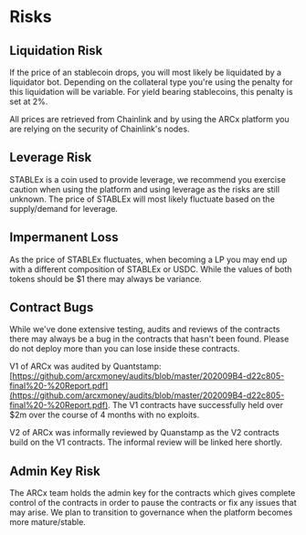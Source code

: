 # Risks

## Liquidation Risk

If the price of an stablecoin drops, you will most likely be liquidated by a liquidator bot. Depending on the collateral type you're using the penalty for this liquidation will be variable. For yield bearing stablecoins, this penalty is set at 2%.   
  
All prices are retrieved from Chainlink and by using the ARCx platform you are relying on the security of Chainlink's nodes. 

## Leverage Risk

STABLEx is a coin used to provide leverage, we recommend you exercise caution when using the platform and using leverage as the risks are still unknown. The price of STABLEx will most likely fluctuate based on the supply/demand for leverage. 

## Impermanent Loss

As the price of STABLEx fluctuates, when becoming a LP you may end up with a different composition of STABLEx or USDC. While the values of both tokens should be $1 there may always be variance.

## Contract Bugs

While we've done extensive testing, audits and reviews of the contracts there may always be a bug in the contracts that hasn't been found. Please do not deploy more than you can lose inside these contracts. 

V1 of ARCx was audited by Quantstamp: [https://github.com/arcxmoney/audits/blob/master/202009B4-d22c805-final%20-%20Report.pdf](https://github.com/arcxmoney/audits/blob/master/202009B4-d22c805-final%20-%20Report.pdf). The V1 contracts have successfully held over $2m over the course of 4 months with no exploits.  
  
V2 of ARCx was informally reviewed by Quanstamp as the V2 contracts build on the V1 contracts. The informal review will be linked here shortly. 

## Admin Key Risk

The ARCx team holds the admin key for the contracts which gives complete control of the contracts in order to pause the contracts or fix any issues that may arise. We plan to transition to governance when the platform becomes more mature/stable.



